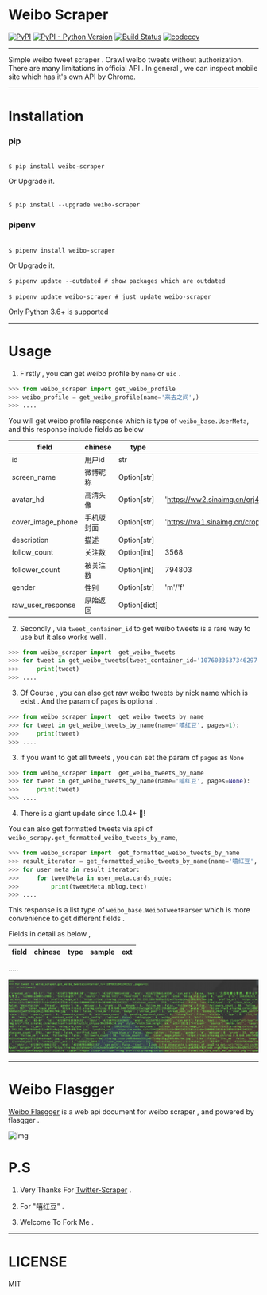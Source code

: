 # Weibo Scraper

[![PyPI](https://img.shields.io/pypi/v/weibo-scraper.svg)](https://pypi.org/project/weibo-scraper/)
[![PyPI - Python Version](https://img.shields.io/pypi/pyversions/weibo-scraper.svg)](https://docs.python.org/3/whatsnew/3.6.html)
[![Build Status](https://travis-ci.org/Xarrow/weibo-scraper.svg?branch=master)](https://travis-ci.org/Xarrow/weibo-scraper)
[![codecov](https://codecov.io/gh/Xarrow/weibo-scraper/branch/master/graph/badge.svg)](https://codecov.io/gh/Xarrow/weibo-scraper)

----

Simple weibo tweet scraper . Crawl weibo tweets without authorization.
There are many limitations in official API .
In general , we can inspect mobile site which has it's own API by Chrome.

----
# Installation


### pip

```shell

$ pip install weibo-scraper

```

Or Upgrade it.


```shell

$ pip install --upgrade weibo-scraper

```

### pipenv

```shell

$ pipenv install weibo-scraper

```
Or Upgrade it.

```shell
$ pipenv update --outdated # show packages which are outdated

$ pipenv update weibo-scraper # just update weibo-scraper

```




Only Python 3.6+ is supported

----
# Usage

1. Firstly , you can get weibo profile by `name` or `uid` .

```python
>>> from weibo_scraper import get_weibo_profile
>>> weibo_profile = get_weibo_profile(name='来去之间',)
>>> ....
```
You will get weibo profile response which is type of `weibo_base.UserMeta`, and this response include fields as below

field|chinese|type|sample|ext
---|---|---|---|---
id|用户id|str||
screen_name|微博昵称|Option[str]||
avatar_hd|高清头像|Option[str]|'https://ww2.sinaimg.cn/orj480/4242e8adjw8elz58g3kyvj20c80c8myg.jpg'|
cover_image_phone|手机版封面|Option[str]|'https://tva1.sinaimg.cn/crop.0.0.640.640.640/549d0121tw1egm1kjly3jj20hs0hsq4f.jpg'|
description| 描述|Option[str]||
follow_count|关注数|Option[int]|3568|
follower_count|被关注数|Option[int]|794803|
gender|性别|Option[str]|'m'/'f'|
raw_user_response|原始返回|Option[dict]||


2. Secondly , via `tweet_container_id` to get weibo tweets is a rare way to use but it also works well .

```python
>>> from weibo_scraper import  get_weibo_tweets
>>> for tweet in get_weibo_tweets(tweet_container_id='1076033637346297',pages=1):
>>>     print(tweet)
>>> ....

```

3. Of Course , you can also get raw weibo tweets by nick name which is exist . And the param of `pages` is optional .

```python
>>> from weibo_scraper import  get_weibo_tweets_by_name
>>> for tweet in get_weibo_tweets_by_name(name='嘻红豆', pages=1):
>>>     print(tweet)
>>> ....
```

3. If you want to get all tweets , you can set the param of `pages` as `None`

```python
>>> from weibo_scraper import  get_weibo_tweets_by_name
>>> for tweet in get_weibo_tweets_by_name(name='嘻红豆', pages=None):
>>>     print(tweet)
>>> ....
```

4. There is a giant update since 1.0.4+ 🍰!

You can also get formatted tweets via api of `weibo_scrapy.get_formatted_weibo_tweets_by_name`,

```python
>>> from weibo_scraper import  get_formatted_weibo_tweets_by_name
>>> result_iterator = get_formatted_weibo_tweets_by_name(name='嘻红豆', pages=None)
>>> for user_meta in result_iterator:
>>>     for tweetMeta in user_meta.cards_node:
>>>         print(tweetMeta.mblog.text)
>>> ....
```

This response is a list type of `weibo_base.WeiboTweetParser` which is more convenience to get different fields .

Fields in detail as below ,

field|chinese|type|sample|ext
---|---|---|---|---


.....


![img](https://raw.githubusercontent.com/Xarrow/weibo-scraper/master/weibo_tweets.png)

----

# Weibo Flasgger


[Weibo Flasgger](https://github.com/Xarrow/weibo-scraper/blob/search_name/samples/weibo_flasgger/FLASGGER_README.md) is a web api document for weibo scraper , and powered by flasgger .

![img](https://raw.githubusercontent.com/rochacbruno/flasgger/master/docs/flasgger.png)

# P.S
1. Very Thanks For [Twitter-Scraper](https://github.com/kennethreitz/twitter-scraper) .

2. For "嘻红豆" .

2. Welcome To Fork Me .

----
# LICENSE

MIT
